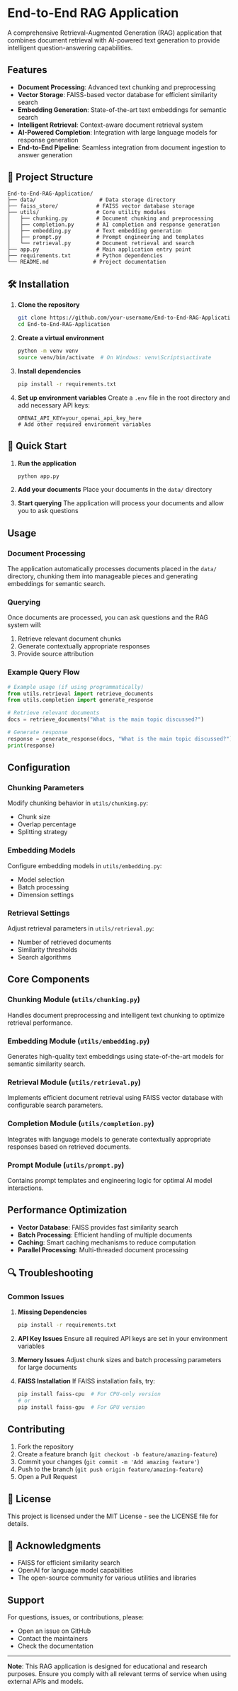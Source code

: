 # End-to-End RAG Application

A comprehensive Retrieval-Augmented Generation (RAG) application that combines document retrieval with AI-powered text generation to provide intelligent question-answering capabilities.

##  Features

- **Document Processing**: Advanced text chunking and preprocessing
- **Vector Storage**: FAISS-based vector database for efficient similarity search
- **Embedding Generation**: State-of-the-art text embeddings for semantic search
- **Intelligent Retrieval**: Context-aware document retrieval system
- **AI-Powered Completion**: Integration with large language models for response generation
- **End-to-End Pipeline**: Seamless integration from document ingestion to answer generation

## 📁 Project Structure

```
End-to-End-RAG-Application/
├── data/                    # Data storage directory
├── faiss_store/            # FAISS vector database storage
├── utils/                  # Core utility modules
│   ├── chunking.py         # Document chunking and preprocessing
│   ├── completion.py       # AI completion and response generation
│   ├── embedding.py        # Text embedding generation
│   ├── prompt.py           # Prompt engineering and templates
│   └── retrieval.py        # Document retrieval and search
├── app.py                  # Main application entry point
├── requirements.txt        # Python dependencies
└── README.md              # Project documentation
```

## 🛠️ Installation

1. **Clone the repository**
   ```bash
   git clone https://github.com/your-username/End-to-End-RAG-Application.git
   cd End-to-End-RAG-Application
   ```

2. **Create a virtual environment**
   ```bash
   python -m venv venv
   source venv/bin/activate  # On Windows: venv\Scripts\activate
   ```

3. **Install dependencies**
   ```bash
   pip install -r requirements.txt
   ```

4. **Set up environment variables**
   Create a `.env` file in the root directory and add necessary API keys:
   ```
   OPENAI_API_KEY=your_openai_api_key_here
   # Add other required environment variables
   ```

## 🚀 Quick Start

1. **Run the application**
   ```bash
   python app.py
   ```

2. **Add your documents**
   Place your documents in the `data/` directory

3. **Start querying**
   The application will process your documents and allow you to ask questions

##  Usage

### Document Processing
The application automatically processes documents placed in the `data/` directory, chunking them into manageable pieces and generating embeddings for semantic search.

### Querying
Once documents are processed, you can ask questions and the RAG system will:
1. Retrieve relevant document chunks
2. Generate contextually appropriate responses
3. Provide source attribution

### Example Query Flow
```python
# Example usage (if using programmatically)
from utils.retrieval import retrieve_documents
from utils.completion import generate_response

# Retrieve relevant documents
docs = retrieve_documents("What is the main topic discussed?")

# Generate response
response = generate_response(docs, "What is the main topic discussed?")
print(response)
```

##  Configuration

### Chunking Parameters
Modify chunking behavior in `utils/chunking.py`:
- Chunk size
- Overlap percentage
- Splitting strategy

### Embedding Models
Configure embedding models in `utils/embedding.py`:
- Model selection
- Batch processing
- Dimension settings

### Retrieval Settings
Adjust retrieval parameters in `utils/retrieval.py`:
- Number of retrieved documents
- Similarity thresholds
- Search algorithms

##  Core Components

### Chunking Module (`utils/chunking.py`)
Handles document preprocessing and intelligent text chunking to optimize retrieval performance.

### Embedding Module (`utils/embedding.py`)
Generates high-quality text embeddings using state-of-the-art models for semantic similarity search.

### Retrieval Module (`utils/retrieval.py`)
Implements efficient document retrieval using FAISS vector database with configurable search parameters.

### Completion Module (`utils/completion.py`)
Integrates with language models to generate contextually appropriate responses based on retrieved documents.

### Prompt Module (`utils/prompt.py`)
Contains prompt templates and engineering logic for optimal AI model interactions.

##  Performance Optimization

- **Vector Database**: FAISS provides fast similarity search
- **Batch Processing**: Efficient handling of multiple documents
- **Caching**: Smart caching mechanisms to reduce computation
- **Parallel Processing**: Multi-threaded document processing

## 🔍 Troubleshooting

### Common Issues

1. **Missing Dependencies**
   ```bash
   pip install -r requirements.txt
   ```

2. **API Key Issues**
   Ensure all required API keys are set in your environment variables

3. **Memory Issues**
   Adjust chunk sizes and batch processing parameters for large documents

4. **FAISS Installation**
   If FAISS installation fails, try:
   ```bash
   pip install faiss-cpu  # For CPU-only version
   # or
   pip install faiss-gpu  # For GPU version
   ```

##  Contributing

1. Fork the repository
2. Create a feature branch (`git checkout -b feature/amazing-feature`)
3. Commit your changes (`git commit -m 'Add amazing feature'`)
4. Push to the branch (`git push origin feature/amazing-feature`)
5. Open a Pull Request

## 📄 License

This project is licensed under the MIT License - see the LICENSE file for details.

## 🙏 Acknowledgments

- FAISS for efficient similarity search
- OpenAI for language model capabilities
- The open-source community for various utilities and libraries

##  Support

For questions, issues, or contributions, please:
- Open an issue on GitHub
- Contact the maintainers
- Check the documentation

---

**Note**: This RAG application is designed for educational and research purposes. Ensure you comply with all relevant terms of service when using external APIs and models.
